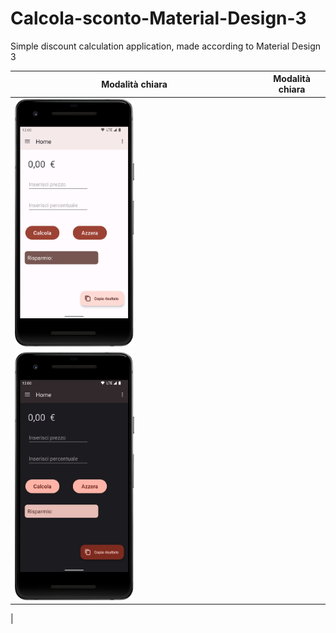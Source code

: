 # Calcola-sconto-Material-Design-3
Simple discount calculation application, made according to Material Design 3

| Modalità chiara  | Modalità chiara |
| ------------- | ------------- |
|  [<img src="/images/Screenshot-light-theme.png" width="50%" height="50%">](/images/Screenshot-light-theme.png)
 |  [<img src="/images/Screenshot-dark-theme.png" width="50%" height="50%">](/images/Screenshot-dark-theme.png)
 |
